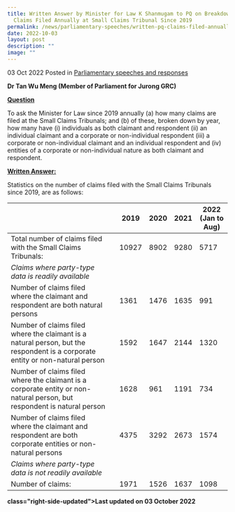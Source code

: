 ```yaml
---
title: Written Answer by Minister for Law K Shanmugam to PQ on Breakdown of
  Claims Filed Annually at Small Claims Tribunal Since 2019
permalink: /news/parliamentary-speeches/written-pq-claims-filed-annually-small-claims-tribunal-since-2019/
date: 2022-10-03
layout: post
description: ""
image: ""
---
```

03 Oct 2022 Posted in [Parliamentary speeches and responses](/news/parliamentary-speeches)

**Dr Tan Wu Meng (Member of Parliament for Jurong GRC)**

**<b><u>Question</u></b>**

To ask the Minister for Law since 2019 annually (a) how many claims are filed at the Small Claims Tribunals; and (b) of these, broken down by year, how many have (i) individuals as both claimant and respondent (ii) an individual claimant and a corporate or non-individual respondent (iii) a corporate or non-individual claimant and an individual respondent and (iv) entities of a corporate or non-individual nature as both claimant and respondent.

**<b><u>Written Answer:</u></b>** 

Statistics on the number of claims filed with the Small Claims Tribunals since 2019, are as follows:

|                ||2019|2020|2021|2022 (Jan to Aug)|
|----------------|-------------------------------|-----------------------------|-------------------------------|-----------------------------|-------------------------------|
|Total number of claims filed with the Small Claims Tribunals:||10927|8902|9280|5717|
|<i>Claims where party-type data is readily available</i>|
|Number of claims filed where the claimant and respondent are both natural persons||1361|1476|1635|991|
|Number of claims filed where the claimant is a natural person, but the respondent is a corporate entity or non-natural person||1592|1647|2144|1320|
|Number of claims filed where the claimant is a corporate entity or non-natural person, but respondent is natural person||1628|961|1191|734|
|Number of claims filed where the claimant and respondent are both corporate entities or non-natural persons||4375|3292|2673|1574|
|<i>Claims where party-type data is not readily available</i>|
|Number of claims:||1971|1526|1637|1098|

**<p> class="right-side-updated">Last updated on 03 October 2022</p>**